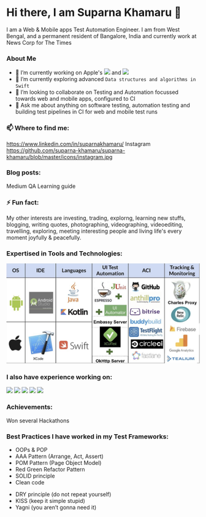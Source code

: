 <h1> Hi there, I am Suparna Khamaru 👋 </h1>
I am a Web & Mobile apps Test Automation Engineer. I am from West Bengal, and a permanent resident of Bangalore, India and currently work at News Corp for The Times

### About Me 
- 🔭 I’m currently working on Apple's ![](https://img.shields.io/badge/XCUITest-Swift-informational?style=flat&logo=<LOGO_NAME>&logoColor=white&color=2bbc8a) and ![](https://img.shields.io/badge/Espresso-Java-informational?style=flat&logo=<LOGO_NAME>&logoColor=white&color=2bbc8a)
- 🌱 I’m currently exploring advanced `Data structures and algorithms in Swift`
- 👯 I’m looking to collaborate on Testing and Automation focussed towards web and mobile apps, configured to CI
- 💬 Ask me about anything on software testing, automation testing and building test pipelines in CI for web and mobile test runs

### 📫 Where to find me:
https://www.linkedin.com/in/suparnakhamaru/
Instagram https://github.com/suparna-khamaru/suparna-khamaru/blob/master/icons/instagram.jpg

### Blog posts:
Medium 
QA Learning guide 

### ⚡ Fun fact: 
My other interests are investing, trading, explorng, learning new stuffs, blogging, writing quotes, photographing, videographing, videoediting, travelling, exploring, meeting interesting people and living life's every moment joyfully & peacefully. 

### Expertised in Tools and Technologies:
<img title="expertise" alt="xcuitest" src="https://github.com/suparna-khamaru/suparna-khamaru/blob/master/icons/xcuitest_espresso.png"/>

### I also have experience working on:
![](https://img.shields.io/badge/Appium-CSharp-informational?style=flat&logo=<LOGO_NAME>&logoColor=white&color=2bbc8a)
![](https://img.shields.io/badge/Selenium-CSharp-informational?style=flat&logo=<LOGO_NAME>&logoColor=white&color=2bbc8a)
![](https://img.shields.io/badge/SeeTest-Java-informational?style=flat&logo=<LOGO_NAME>&logoColor=white&color=2bbc8a)
![](https://img.shields.io/badge/Selenium-Java-informational?style=flat&logo=<LOGO_NAME>&logoColor=white&color=2bbc8a)
![](https://img.shields.io/badge/Postman-JavaScript-informational?style=flat&logo=<LOGO_NAME>&logoColor=white&color=2bbc8a)

### Achievements:
Won several Hackathons 

### Best Practices I have worked in my Test Frameworks:
- OOPs & POP
- AAA Pattern (Arrange, Act, Assert)
- POM Pattern (Page Object Model)
- Red Green Refactor Pattern
- SOLID principle
- Clean code
* DRY principle (do not repeat yourself)
* KISS (keep it simple stupid)
* Yagni (you aren’t gonna need it)

<!--
//You can find me on [![Instagram][1.2]][1], or on [![LinkedIn][3.2]][3].

[1.2]: http://i.imgur.com/wWzX9uB.png (twitter icon without padding)
[2.2]: https://raw.githubusercontent.com/MartinHeinz/MartinHeinz/master/linkedin-3-16.png (LinkedIn icon without padding)

[1]: https://twitter.com/Martin_Heinz_
[2]: https://www.linkedin.com/in/heinz-martin/

**suparna-khamaru/suparna-khamaru** is a ✨ _special_ ✨ repository because its `README.md` (this file) appears on your GitHub profile.

Here are some ideas to get you started:

- 🔭 I’m currently working on ...
- 🌱 I’m currently learning ...
- 👯 I’m looking to collaborate on ...
- 🤔 I’m looking for help with ...
- 💬 Ask me about ...
- 📫 How to reach me: ...
- 😄 Pronouns: ...
- ⚡ Fun fact: ...
-->
